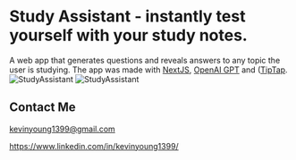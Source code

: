 # Study Assistant - instantly test yourself with your study notes.

A web app that generates questions and reveals answers to any topic the user is studying.
The app was made with [NextJS](https://nextjs.org/), [OpenAI GPT](https://platform.openai.com/) and ([TipTap](https://tiptap.dev/).
![StudyAssistant](https://github.com/kevinyoung1399/Study-Assistant/assets/41760862/80efe29e-8faf-4f30-9229-fa6b83dcf15f)
![StudyAssistant](https://github.com/kevinyoung1399/Study-gen-mvp/assets/41760862/d73860e6-425a-4818-a2e8-581d89c6e9bd)

## Contact Me

kevinyoung1399@gmail.com

https://www.linkedin.com/in/kevinyoung1399/
